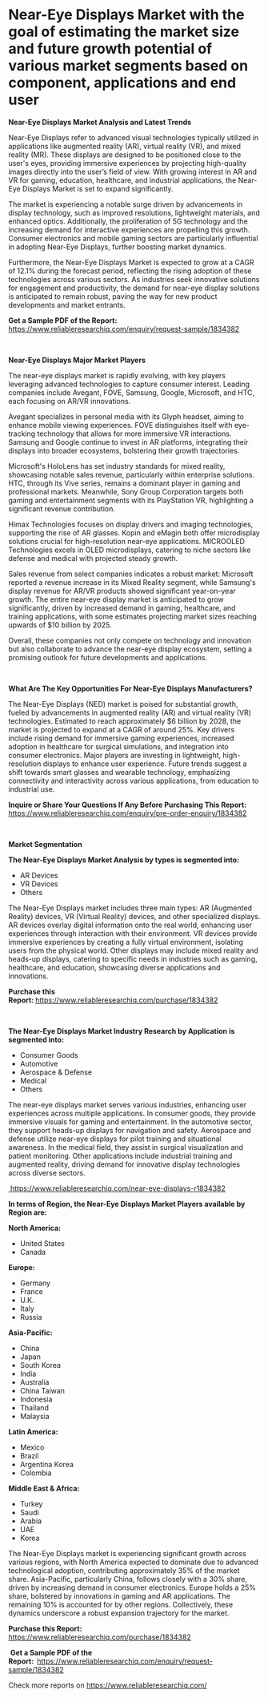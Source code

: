 <p><h1>Near-Eye Displays Market with the goal of estimating the market size and future growth potential of various market segments based on component, applications and end user</h1></p><p><strong>Near-Eye Displays Market Analysis and Latest Trends</strong></p>
<p><p>Near-Eye Displays refer to advanced visual technologies typically utilized in applications like augmented reality (AR), virtual reality (VR), and mixed reality (MR). These displays are designed to be positioned close to the user's eyes, providing immersive experiences by projecting high-quality images directly into the user’s field of view. With growing interest in AR and VR for gaming, education, healthcare, and industrial applications, the Near-Eye Displays Market is set to expand significantly.</p><p>The market is experiencing a notable surge driven by advancements in display technology, such as improved resolutions, lightweight materials, and enhanced optics. Additionally, the proliferation of 5G technology and the increasing demand for interactive experiences are propelling this growth. Consumer electronics and mobile gaming sectors are particularly influential in adopting Near-Eye Displays, further boosting market dynamics.</p><p>Furthermore, the Near-Eye Displays Market is expected to grow at a CAGR of 12.1% during the forecast period, reflecting the rising adoption of these technologies across various sectors. As industries seek innovative solutions for engagement and productivity, the demand for near-eye display solutions is anticipated to remain robust, paving the way for new product developments and market entrants.</p></p>
<p><strong>Get a Sample PDF of the Report:&nbsp;</strong> <a href="https://www.reliableresearchiq.com/enquiry/request-sample/1834382?utm_campaign=2298&utm_medium=2&utm_source=Github&utm_content=ia&utm_term=09022025&utm_id=near-eye-displays">https://www.reliableresearchiq.com/enquiry/request-sample/1834382</a></p>
<p>&nbsp;</p>
<p><strong>Near-Eye Displays Major Market Players</strong></p>
<p><p>The near-eye displays market is rapidly evolving, with key players leveraging advanced technologies to capture consumer interest. Leading companies include Avegant, FOVE, Samsung, Google, Microsoft, and HTC, each focusing on AR/VR innovations. </p><p>Avegant specializes in personal media with its Glyph headset, aiming to enhance mobile viewing experiences. FOVE distinguishes itself with eye-tracking technology that allows for more immersive VR interactions. Samsung and Google continue to invest in AR platforms, integrating their displays into broader ecosystems, bolstering their growth trajectories.</p><p>Microsoft's HoloLens has set industry standards for mixed reality, showcasing notable sales revenue, particularly within enterprise solutions. HTC, through its Vive series, remains a dominant player in gaming and professional markets. Meanwhile, Sony Group Corporation targets both gaming and entertainment segments with its PlayStation VR, highlighting a significant revenue contribution.</p><p>Himax Technologies focuses on display drivers and imaging technologies, supporting the rise of AR glasses. Kopin and eMagin both offer microdisplay solutions crucial for high-resolution near-eye applications. MICROOLED Technologies excels in OLED microdisplays, catering to niche sectors like defense and medical with projected steady growth.</p><p>Sales revenue from select companies indicates a robust market: Microsoft reported a revenue increase in its Mixed Reality segment, while Samsung's display revenue for AR/VR products showed significant year-on-year growth. The entire near-eye display market is anticipated to grow significantly, driven by increased demand in gaming, healthcare, and training applications, with some estimates projecting market sizes reaching upwards of $10 billion by 2025. </p><p>Overall, these companies not only compete on technology and innovation but also collaborate to advance the near-eye display ecosystem, setting a promising outlook for future developments and applications.</p></p>
<p>&nbsp;</p>
<p><strong>What Are The Key Opportunities For Near-Eye Displays Manufacturers?</strong></p>
<p><p>The Near-Eye Displays (NED) market is poised for substantial growth, fueled by advancements in augmented reality (AR) and virtual reality (VR) technologies. Estimated to reach approximately $6 billion by 2028, the market is projected to expand at a CAGR of around 25%. Key drivers include rising demand for immersive gaming experiences, increased adoption in healthcare for surgical simulations, and integration into consumer electronics. Major players are investing in lightweight, high-resolution displays to enhance user experience. Future trends suggest a shift towards smart glasses and wearable technology, emphasizing connectivity and interactivity across various applications, from education to industrial use.</p></p>
<p><strong>Inquire or Share Your Questions If Any Before Purchasing This Report:</strong> <a href="https://www.reliableresearchiq.com/enquiry/pre-order-enquiry/1834382?utm_campaign=2298&utm_medium=2&utm_source=Github&utm_content=ia&utm_term=09022025&utm_id=near-eye-displays">https://www.reliableresearchiq.com/enquiry/pre-order-enquiry/1834382</a></p>
<p>&nbsp;</p>
<p><strong>Market Segmentation</strong></p>
<p><strong>The Near-Eye Displays Market Analysis by types is segmented into:</strong></p>
<p><ul><li>AR Devices</li><li>VR Devices</li><li>Others</li></ul></p>
<p><p>The Near-Eye Displays market includes three main types: AR (Augmented Reality) devices, VR (Virtual Reality) devices, and other specialized displays. AR devices overlay digital information onto the real world, enhancing user experiences through interaction with their environment. VR devices provide immersive experiences by creating a fully virtual environment, isolating users from the physical world. Other displays may include mixed reality and heads-up displays, catering to specific needs in industries such as gaming, healthcare, and education, showcasing diverse applications and innovations.</p></p>
<p><strong>Purchase this Report:&nbsp;</strong><a href="https://www.reliableresearchiq.com/purchase/1834382?utm_campaign=2298&utm_medium=2&utm_source=Github&utm_content=ia&utm_term=09022025&utm_id=near-eye-displays">https://www.reliableresearchiq.com/purchase/1834382</a></p>
<p>&nbsp;</p>
<p><strong>The Near-Eye Displays Market Industry Research by Application is segmented into:</strong></p>
<p><ul><li>Consumer Goods</li><li>Automotive</li><li>Aerospace & Defense</li><li>Medical</li><li>Others</li></ul></p>
<p><p>The near-eye displays market serves various industries, enhancing user experiences across multiple applications. In consumer goods, they provide immersive visuals for gaming and entertainment. In the automotive sector, they support heads-up displays for navigation and safety. Aerospace and defense utilize near-eye displays for pilot training and situational awareness. In the medical field, they assist in surgical visualization and patient monitoring. Other applications include industrial training and augmented reality, driving demand for innovative display technologies across diverse sectors.</p></p>
<p><a href="https://www.reliableresearchiq.com/near-eye-displays-r1834382?utm_campaign=2298&utm_medium=2&utm_source=Github&utm_content=ia&utm_term=09022025&utm_id=near-eye-displays">&nbsp;https://www.reliableresearchiq.com/near-eye-displays-r1834382</a></p>
<p><strong>In terms of Region, the Near-Eye Displays Market Players available by Region are:</strong></p>
<p>
    <p> <strong> North America: </strong>
        <ul>
            <li>United States</li>
            <li>Canada</li>
        </ul>
        </p> 
    <p> <strong> Europe: </strong>
        <ul>
            <li>Germany</li>
            <li>France</li>
            <li>U.K.</li>
            <li>Italy</li>
            <li>Russia</li>
        </ul>
        </p> 
    <p> <strong> Asia-Pacific: </strong>
        <ul>
            <li>China</li>
            <li>Japan</li>
            <li>South Korea</li>
            <li>India</li>
            <li>Australia</li>
            <li>China Taiwan</li>
            <li>Indonesia</li>
            <li>Thailand</li>
            <li>Malaysia</li>
        </ul>
        </p> 
    <p> <strong> Latin America: </strong>
        <ul>
            <li>Mexico</li>
            <li>Brazil</li>
            <li>Argentina Korea</li>
            <li>Colombia</li>
        </ul>
        </p> 
    <p> <strong> Middle East & Africa: </strong>
        <ul>
            <li>Turkey</li>
            <li>Saudi</li>
            <li>Arabia</li>
            <li>UAE</li>
            <li>Korea</li>
        </ul>
    </p>
    </p>
<p><p>The Near-Eye Displays market is experiencing significant growth across various regions, with North America expected to dominate due to advanced technological adoption, contributing approximately 35% of the market share. Asia-Pacific, particularly China, follows closely with a 30% share, driven by increasing demand in consumer electronics. Europe holds a 25% share, bolstered by innovations in gaming and AR applications. The remaining 10% is accounted for by other regions. Collectively, these dynamics underscore a robust expansion trajectory for the market.</p></p>
<p><strong>Purchase this Report: </strong><a href="https://www.reliableresearchiq.com/purchase/1834382?utm_campaign=2298&utm_medium=2&utm_source=Github&utm_content=ia&utm_term=09022025&utm_id=near-eye-displays">https://www.reliableresearchiq.com/purchase/1834382</a></p>
<p>&nbsp;<strong>Get a Sample PDF of the Report:&nbsp;&nbsp;</strong><a href="https://www.reliableresearchiq.com/enquiry/request-sample/1834382?utm_campaign=2298&utm_medium=2&utm_source=Github&utm_content=ia&utm_term=09022025&utm_id=near-eye-displays">https://www.reliableresearchiq.com/enquiry/request-sample/1834382</a></p>
<p><strong></strong></p>
<p>Check more reports on <a href="https://www.reliableresearchiq.com/?utm_campaign=2298&utm_medium=2&utm_source=Github&utm_content=ia&utm_term=09022025&utm_id=near-eye-displays">https://www.reliableresearchiq.com/</a></p>
